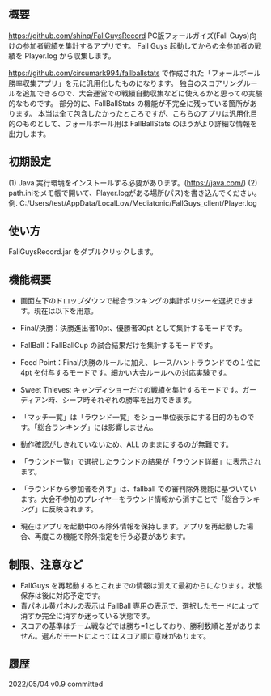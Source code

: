 ﻿## 概要
https://github.com/shinq/FallGuysRecord
PC版フォールガイズ(Fall Guys)向けの参加者戦績を集計するアプリです。
Fall Guys 起動してからの全参加者の戦績を Player.log から収集します。

https://github.com/circumark994/fallballstats
で作成された「フォールボール勝率収集アプリ」を元に汎用化したものになります。
独自のスコアリングルールを追加できるので、大会運営での戦績自動収集などに使えるかと思っての実験的なものです。
部分的に、FallBallStats の機能が不完全に残っている箇所があります。
本当は全て包含したかったところですが、こちらのアプリは汎用化目的のものとして、フォールボール用は FallBallStats のほうがより詳細な情報を出力します。

## 初期設定
(1) Java 実行環境をインストールする必要があります。(https://java.com/)
(2) path.iniをメモ帳で開いて、Player.logがある場所(パス)を書き込んでください。
   例. C:/Users/test/AppData/LocalLow/Mediatonic/FallGuys_client/Player.log

## 使い方
FallGuysRecord.jar をダブルクリックします。


## 機能概要
* 画面左下のドロップダウンで総合ランキングの集計ポリシーを選択できます。現在は以下を用意。
 * Final/決勝：決勝進出者10pt、優勝者30pt として集計するモードです。
 * FallBall：FallBallCup の試合結果だけを集計するモードです。
 * Feed Point：Final/決勝のルールに加え、レース/ハントラウンドでの１位に 4pt を付与するモードです。細かい大会ルールへの対応実験です。
 * Sweet Thieves: キャンディショーだけの戦績を集計するモードです。ガーディアン時、シーフ時それぞれの勝率を出力できます。

* 「マッチ一覧」は「ラウンド一覧」をショー単位表示にする目的のものです。「総合ランキング」には影響しません。
 * 動作確認がしきれていないため、ALL のままにするのが無難です。
* 「ラウンド一覧」で選択したラウンドの結果が「ラウンド詳細」に表示されます。
* 「ラウンドから参加者を外す」は、fallball での審判除外機能に基づいています。大会不参加のプレイヤーをラウンド情報から消すことで「総合ランキング」に反映されます。
 * 現在はアプリを起動中のみ除外情報を保持します。アプリを再起動した場合、再度この機能で除外指定を行う必要があります。

## 制限、注意など
* FallGuys を再起動するとこれまでの情報は消えて最初からになります。状態保存は後に対応予定です。
* 青パネル黄パネルの表示は FallBall 専用の表示で、選択したモードによって消すか完全に消すか迷っている状態です。
* スコアの基準はチーム戦などでは勝ち=1としており、勝利数順と差がありません。選んだモードによってはスコア順に意味があります。

## 履歴
2022/05/04 v0.9 committed
